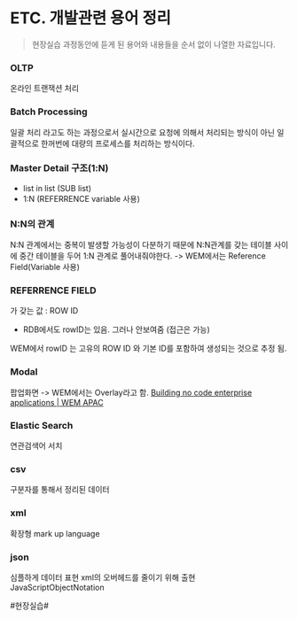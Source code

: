 # ETC. 개발관련 용어 정리
> 현장실습 과정동안에 듣게 된 용어와 내용들을 순서 없이 나열한 자료입니다.  

### OLTP
온라인 트랜잭션 처리

### Batch Processing
일괄 처리 라고도 하는 과정으로서 실시간으로 요청에 의해서 처리되는 방식이 아닌 일괄적으로 한꺼번에 대량의 프로세스를 처리하는 방식이다.

### Master Detail 구조(1:N)
* list in list (SUB list)
* 1:N (REFERRENCE variable 사용)

### N:N의 관계
N:N 관계에서는 중복이 발생할 가능성이 다분하기 때문에 N:N관계를 갖는 테이블 사이에 중간 테이블을 두어 1:N 관계로 풀어내줘야한다.
-> WEM에서는 Reference Field(Variable 사용)

### REFERRENCE FIELD
가 갖는 값 : ROW ID
* RDB에서도 rowID는 있음. 그러나 안보여줌 (접근은 가능)

WEM에서 rowID 는 고유의 ROW ID 와 기본 ID를 포함하여 생성되는 것으로 추정 됨.

### Modal 
팝업화면 -> WEM에서는 Overlay라고 함.
[Building no code enterprise applications | WEM APAC](https://wemapac.com/)

### Elastic Search
연관검색어 서치

### csv 
구분자를 통해서 정리된 데이터

### xml 
확장형 mark up language

### json 
심플하게 데이터 표현 xml의 오버헤드를 줄이기 위해 출현  
JavaScriptObjectNotation

#현장실습#
